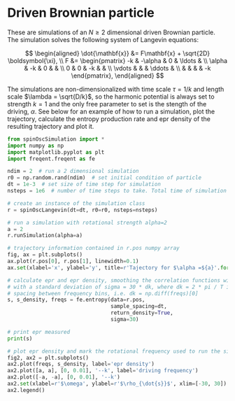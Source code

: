 # Driven Brownian particle

These are simulations of an $N \geq 2$ dimensional driven Brownian particle. The simulation solves the following system of Langevin equations:

$$
\begin{aligned}
    \dot{\mathbf{x}} &= F\mathbf{x} + \sqrt{2D} \boldsymbol{\xi}, \\
    F &=
    \begin{pmatrix}
        -k & -\alpha & 0 & \ldots &  \\
        \alpha & -k & 0 &  &  \\
        0 & 0 & -k &  &  \\
        \vdots &  &  &  \ddots & \\
        &  &  &  & -k
    \end{pmatrix},
\end{aligned}
$$

The simulations are non-dimensionalized with time scale $\tau = 1/k$ and length scale $\lambda = \sqrt{D/k}$, so the harmonic potential is always set to strength $k=1$ and the only free parameter to set is the stength of the driving, $\alpha$. See below for an example of how to run a simulation, plot the trajectory, calculate the entropy production rate and epr density of the resulting trajectory and plot it.

```python
from spinOscSimulation import *
import numpy as np
import matplotlib.pyplot as plt
import freqent.freqent as fe

ndim = 2  # run a 2 dimensional simulation
r0 = np.random.rand(ndim)  # set initial condition of particle
dt = 1e-3  # set size of time step for simulation
nsteps = 1e6  # number of time steps to take. Total time of simulation is dt * nsteps

# create an instance of the simulation class
r = spinOscLangevin(dt=dt, r0=r0, nsteps=nsteps)

# run a simulation with rotational strength alpha=2
a = 2
r.runSimulation(alpha=a)

# trajectory information contained in r.pos numpy array
fig, ax = plt.subplots()
ax.plot(r.pos[0], r.pos[1], linewidth=0.1)
ax.set(xlabel='x', ylabel='y', title=r'Tajectory for $\alpha =${a}'.format(a=a))

# calculate epr and epr density, smoothing the correlation functions with a Gaussian
# with a standard deviation of sigma = 30 * dk, where dk = 2 * pi / T is the
# spacing between frequency bins, i.e. dk = np.diff(freqs)[0]
s, s_density, freqs = fe.entropy(data=r.pos,
                                 sample_spacing=dt,
                                 return_density=True,
                                 sigma=30)

# print epr measured
print(s)

# plot epr density and mark the rotational frequency used to run the simulation
fig2, ax2 = plt.subplots()
ax2.plot(freqs, s_density, label='epr density')
ax2.plot([a, a], [0, 0.01], '--k', label='driving frequency')
ax2.plot([-a, -a], [0, 0.01], '--k')
ax2.set(xlabel=r'$\omega', ylabel=r'$\rho_{\dot{s}}$', xlim=[-30, 30])
ax2.legend()

```
